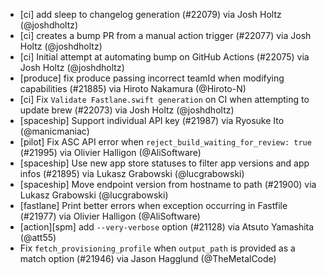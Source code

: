 * [ci] add sleep to changelog generation (#22079) via Josh Holtz (@joshdholtz)
* [ci] creates a bump PR from a manual action trigger (#22077) via Josh Holtz (@joshdholtz)
* [ci] Initial attempt at automating bump on GitHub Actions (#22075) via Josh Holtz (@joshdholtz)
* [produce] fix produce passing incorrect teamId when modifying capabilities (#21885) via Hiroto Nakamura (@Hiroto-N)
* [ci] Fix `Validate Fastlane.swift generation` on CI when attempting to update brew  (#22073) via Josh Holtz (@joshdholtz)
* [spaceship] Support individual API key (#21987) via Ryosuke Ito (@manicmaniac)
* [pilot] Fix ASC API error when `reject_build_waiting_for_review: true` (#21995) via Olivier Halligon (@AliSoftware)
* [spaceship] Use new app store statuses to filter app versions and app infos (#21895) via Lukasz Grabowski (@lucgrabowski)
* [spaceship] Move endpoint version from hostname to path (#21900) via Lukasz Grabowski (@lucgrabowski)
* [fastlane] Print better errors when exception occurring in Fastfile  (#21977) via Olivier Halligon (@AliSoftware)
* [action][spm] add `--very-verbose` option (#21128) via Atsuto Yamashita (@att55)
* Fix `fetch_provisioning_profile` when `output_path` is provided as a match option (#21946) via Jason Hagglund (@TheMetalCode)